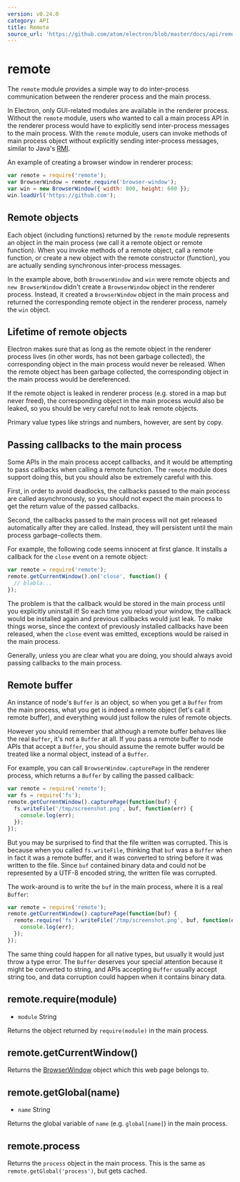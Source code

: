 ```yaml
---
version: v0.24.0
category: API
title: Remote
source_url: 'https://github.com/atom/electron/blob/master/docs/api/remote.md'
---
```


# remote

The `remote` module provides a simple way to do inter-process communication
between the renderer process and the main process.

In Electron, only GUI-related modules are available in the renderer process.
Without the `remote` module, users who wanted to call a main process API in
the renderer process would have to explicitly send inter-process messages
to the main process. With the `remote` module, users can invoke methods of
main process object without explicitly sending inter-process messages,
similar to Java's
[RMI](http://en.wikipedia.org/wiki/Java_remote_method_invocation).

An example of creating a browser window in renderer process:

```javascript
var remote = require('remote');
var BrowserWindow = remote.require('browser-window');
var win = new BrowserWindow({ width: 800, height: 600 });
win.loadUrl('https://github.com');
```

## Remote objects

Each object (including functions) returned by the `remote` module represents an
object in the main process (we call it a remote object or remote function).
When you invoke methods of a remote object, call a remote function, or create
a new object with the remote constructor (function), you are actually sending
synchronous inter-process messages.

In the example above, both `BrowserWindow` and `win` were remote objects and
`new BrowserWindow` didn't create a `BrowserWindow` object in the renderer process.
Instead, it created a `BrowserWindow` object in the main process and returned the
corresponding remote object in the renderer process, namely the `win` object.

## Lifetime of remote objects

Electron makes sure that as long as the remote object in the renderer process
lives (in other words, has not been garbage collected), the corresponding object
in the main process would never be released. When the remote object has been
garbage collected, the corresponding object in the main process would be
dereferenced.

If the remote object is leaked in renderer process (e.g. stored in a map but never
freed), the corresponding object in the main process would also be leaked,
so you should be very careful not to leak remote objects.

Primary value types like strings and numbers, however, are sent by copy.

## Passing callbacks to the main process

Some APIs in the main process accept callbacks, and it would be attempting to
pass callbacks when calling a remote function. The `remote` module does support
doing this, but you should also be extremely careful with this.

First, in order to avoid deadlocks, the callbacks passed to the main process
are called asynchronously, so you should not expect the main process to
get the return value of the passed callbacks.

Second, the callbacks passed to the main process will not get released
automatically after they are called. Instead, they will persistent until the
main process garbage-collects them.

For example, the following code seems innocent at first glance. It installs a
callback for the `close` event on a remote object:

```javascript
var remote = require('remote');
remote.getCurrentWindow().on('close', function() {
  // blabla...
});
```

The problem is that the callback would be stored in the main process until you
explicitly uninstall it! So each time you reload your window, the callback would
be installed again and previous callbacks would just leak. To make things
worse, since the context of previously installed callbacks have been released,
when the `close` event was emitted, exceptions would be raised in the main process.

Generally, unless you are clear what you are doing, you should always avoid
passing callbacks to the main process.

## Remote buffer

An instance of node's `Buffer` is an object, so when you get a `Buffer` from
the main process, what you get is indeed a remote object (let's call it remote
buffer), and everything would just follow the rules of remote objects.

However you should remember that although a remote buffer behaves like the real
`Buffer`, it's not a `Buffer` at all. If you pass a remote buffer to node APIs
that accept a `Buffer`, you should assume the remote buffer would be treated
like a normal object, instead of a `Buffer`.

For example, you can call `BrowserWindow.capturePage` in the renderer process, which
returns a `Buffer` by calling the passed callback:

```javascript
var remote = require('remote');
var fs = require('fs');
remote.getCurrentWindow().capturePage(function(buf) {
  fs.writeFile('/tmp/screenshot.png', buf, function(err) {
    console.log(err);
  });
});
```

But you may be surprised to find that the file written was corrupted. This is
because when you called `fs.writeFile`, thinking that `buf` was a `Buffer` when
in fact it was a remote buffer, and it was converted to string before it was
written to the file. Since `buf` contained binary data and could not be represented
by a UTF-8 encoded string, the written file was corrupted.

The work-around is to write the `buf` in the main process, where it is a real
`Buffer`:

```javascript
var remote = require('remote');
remote.getCurrentWindow().capturePage(function(buf) {
  remote.require('fs').writeFile('/tmp/screenshot.png', buf, function(err) {
    console.log(err);
  });
});
```

The same thing could happen for all native types, but usually it would just
throw a type error. The `Buffer` deserves your special attention because it
might be converted to string, and APIs accepting `Buffer` usually accept string
too, and data corruption could happen when it contains binary data.

## remote.require(module)

* `module` String

Returns the object returned by `require(module)` in the main process.

## remote.getCurrentWindow()

Returns the [BrowserWindow](http://electron.atom.io/docs/v0.24.0/api/browser-window) object which this web page
belongs to.

## remote.getGlobal(name)

* `name` String

Returns the global variable of `name` (e.g. `global[name]`) in the main
process.

## remote.process

Returns the `process` object in the main process. This is the same as
`remote.getGlobal('process')`, but gets cached.
